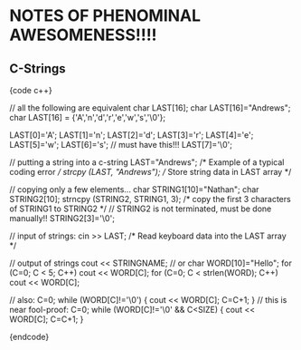 # NOTES OF PHENOMINAL AWESOMENESS!!!! #

## C-Strings ##

{code c++}

// all the following are equivalent
char LAST[16];
char LAST[16]="Andrews";
char LAST[16] = {'A','n','d','r','e','w','s','\0'};

LAST[0]='A';
LAST[1]='n';
LAST[2]='d';
LAST[3]='r';
LAST[4]='e';
LAST[5]='w';
LAST[6]='s';
// must have this!!!
LAST[7]='\0';

// putting a string into a c-string
LAST="Andrews";  /* Example of a typical coding error */
strcpy (LAST, "Andrews");  /* Store string data in LAST array */

// copying only a few elements...
char STRING1[10]="Nathan";
char STRING2[10];
strncpy (STRING2, STRING1, 3);  /* copy the first 3 characters of STRING1 to STRING2 */
// STRING2 is not terminated, must be done manually!!
STRING2[3]='\0';

// input of strings:
cin >> LAST;  /* Read keyboard data into the LAST array */

// output of strings
cout << STRINGNAME;
//  or
char WORD[10]="Hello";
for (C=0; C < 5; C++) cout << WORD[C];
for (C=0; C < strlen(WORD); C++) cout << WORD[C];

// also:
C=0;
while (WORD[C]!='\0') {
	cout << WORD[C];
	C=C+1;
}
// this is near fool-proof:
C=0;
while (WORD[C]!='\0' && C<SIZE) {
	cout << WORD[C];
	C=C+1;
}

{endcode}